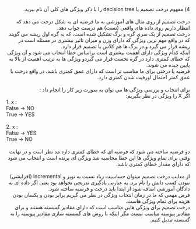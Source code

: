<div dir="rtl">
4) مفهوم درخت تصمیم یا decision tree را با ذکر ویژگی های کلی آن نام ببرید.
<br/>
<br/>
درخت تصمیم از روی مثال های آموزشی به ما فرضیه ای  به شکل درخت  می دهد که انتظار داریم روی داده های واقعی (تست) هم درست جواب دهد.
<br/>
درخت تصمیم از یک سری گره و برگ تشکیل شده است، که به گره اول ریشه می گویند که در واقع مهم ترین ویژگی که دارای وزن و میزان تاثیر بیشتری در مسئله است  در ریشه قرار می گیرد
و در برگ ها هم کلاس  یا تصمیم قرار دارد.
<br/>
اینکه کدام ویژگی دارای اهمیت بیشتری است براساس خطا انتخاب می شود و آن ویژگی که خطای کمتری دارد در گره نخست قرار می گیردو ویژگی ها به ترتیب اهمیت از بالا به پایین چیده می شوند.
<br/>
فرضیه یا درختی برای ما مناسب تر است که دارای عمق کمتری باشد، در واقع درخت با عمق کمتر احتمال اورفیت شدن کمتری دارد.
<br/>
<br/>
برای انتخاب و بررسی ویژگی ها می توان به صورت زیر کار را انجام داد :

<br/>
   اگر X را ویژگی در نظر بگیریم:
 </div>

  <div dir="ltr">
  1. x : <br/>  
   False -> NO <br/> 
   True -> YES <br/>
  <br/>
  2. x : <br/>
   False -> YES <br/>  
   True -> NO <br/>
  </div>
  <br/>
  <div dir="rtl">
   دو فرضیه ساخته می شود که فرضیه ای که خطای کمتری دارد مد نظر است و در نهایت وقتی برای تمام ویژگی ها این خطا محاسبه شد ویژگی ای برنده است و انتخاب می شود که دارای مقدار خطای کمتری باشد.
   <br/>
   <br/>
  از معایب درخت تصمیم میتوان حساسیت زیاد نسبت به نویز و incremental (افزایشی) نبودن کسب دانش را نام برد.
 به عبارتی یادگیری تدریجی نخواهد بود یعنی اگر داده ای  به دادگان آموزشی اضافه شود  از ابتدا باید درخت و فرضیه ساخته شود. 
<br/>
   فرض مهمی که ما در زمان انتخاب ویژگی در نظر می گیریم برابر بودن  و یکسان  بودن هزینه برای تمام ویژگی هاست.
   <br/>
   درخت تصمیم برای ویژگی هایی مناسب است که دارای مقادیر گسسته هستند و برای مقادیر پیوسته مناسب نیست مگر اینکه با روش های گسسته سازی مقادیر پیوسته را به گسسته تبدیل کنیم.
   <br/>
   
